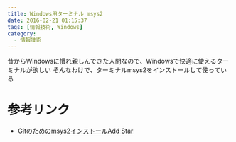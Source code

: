 ```yaml
---
title: Windows用ターミナル msys2
date: 2016-02-21 01:15:37
tags: [情報技術, Windows]
category:
  - 情報技術
---
```

昔からWindowsに慣れ親しんできた人間なので、Windowsで快適に使えるターミナルが欲しい
そんなわけで、ターミナルmsys2をインストールして使っている

# 参考リンク
* [Gitのためのmsys2インストールAdd Star](http://opcdiary.net/?p=29536)
